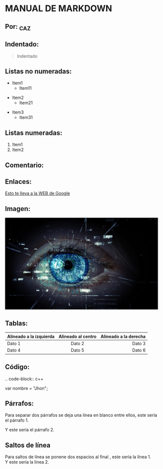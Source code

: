 # MANUAL DE MARKDOWN

## Por: <sub> CAZ </sub>

## Indentado:

> Indentado

## Listas no numeradas:

- Item1
  - Item11
* Item2
  * Item21
+ Item3
  + Item31

## Listas numeradas:

1. Item1
1. Item2


## Comentario:
<!-- Comentario -->

## Enlaces:
[Esto te lleva a la WEB de Google](https://www.google.com)

## Imagen:
![Una Fotico](eye-4063134.jpg)

## Tablas:
| Alineado a la izquierda | Alineado al centro | Alineado a la derecha |
| :--------------------- | :----------------: | -------------------: |
| Dato 1                 |      Dato 2        |             Dato 3   |
| Dato 4                 |      Dato 5        |             Dato 6   |

## Código:

.. code-block:: c++

var nombre = "Jhon";


## Párrafos:
Para separar dos párrafos se deja una línea en blanco entre ellos, este sería el párrafo 1.

Y este sería el párrafo 2.

## Saltos de línea
Para saltos de línea se ponene dos espacios al final , este sería la línea 1.  
Y este sería la línea 2.

